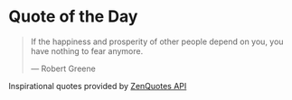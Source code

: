 # Quote of the Day

<!-- QUOTE_START -->
> If the happiness and prosperity of other people depend on you, you have nothing to fear anymore.
>
> — Robert Greene

Inspirational quotes provided by <a href="https://zenquotes.io/" target="_blank">ZenQuotes API</a>
<!-- QUOTE_END -->